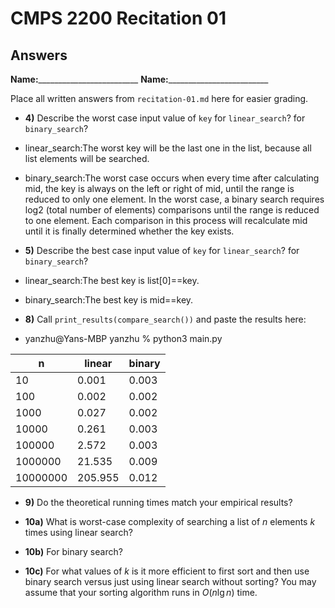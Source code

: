 # CMPS 2200 Recitation 01
## Answers

**Name:**_________________________
**Name:**_________________________


Place all written answers from `recitation-01.md` here for easier grading.

- **4)** Describe the worst case input value of `key` for `linear_search`? for `binary_search`? 
- linear_search:The worst key will be the last one in the list, because all list elements will be searched.
- binary_search:The worst case occurs when every time after calculating mid, the key is always on the left or right of mid, until the range is reduced to only one element. In the worst case, a binary search requires log2 (total number of elements) comparisons until the range is reduced to one element. Each comparison in this process will recalculate mid until it is finally determined whether the key exists.

- **5)** Describe the best case input value of `key` for `linear_search`? for `binary_search`? 
- linear_search:The best key is list[0]==key.
- binary_search:The best key is mid==key.
- **8)** Call `print_results(compare_search())` and paste the results here:
- yanzhu@Yans-MBP yanzhu % python3 main.py

|        n |   linear |   binary |
|----------|----------|----------|
|       10 |    0.001 |    0.003 |
|      100 |    0.002 |    0.002 |
|     1000 |    0.027 |    0.002 |
|    10000 |    0.261 |    0.003 |
|   100000 |    2.572 |    0.003 |
|  1000000 |   21.535 |    0.009 |
| 10000000 |  205.955 |    0.012 |
- **9)** Do the theoretical running times match your empirical results?

- **10a)** What is worst-case complexity of searching a list of $n$ elements $k$ times using linear search? 

- **10b)** For binary search? 

- **10c)** For what values of $k$ is it more efficient to first sort and then use binary search versus just using linear search without sorting? You may assume that your sorting algorithm runs in $O(n \lg n)$ time.

   